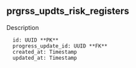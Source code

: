 ## prgrss_updts_risk_registers

Description 

```
  id: UUID **PK**
  progress_update_id: UUID **FK**
  created_at: Timestamp
  updated_at: Timestamp
```